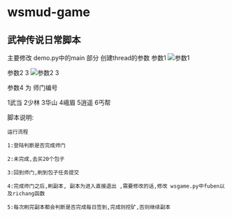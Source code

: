 # wsmud-game
武神传说日常脚本
---
主要修改 demo.py中的main 部分 创建thread的参数
参数1
![参数1](https://i.loli.net/2018/07/17/5b4d5b9a05b18.png)

参数2 3
![参数2 3](https://i.loli.net/2018/07/17/5b4d5b9a2469c.png)

参数4 为 师门编号

   1武当 2少林 3华山 4峨眉 5逍遥 6丐帮

脚本说明:

    运行流程
    
    1:登陆判断是否完成师门

    2:未完成,去买20个包子

    3:回到师门,刷到包子任务提交

    4:完成师门之后,刷副本, 副本为进入直接退出 ,需要修改的话,修改 wsgame.py中fuben以及richang函数

    5:每次刷完副本都会判断是否完成每日签到,完成则挖矿,否则继续副本
